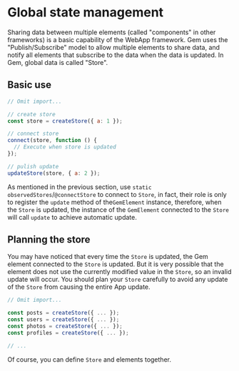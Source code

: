 # Global state management

Sharing data between multiple elements (called "components" in other frameworks) is a basic capability of the WebApp framework. Gem uses the "Publish/Subscribe" model to allow multiple elements to share data, and notify all elements that subscribe to the data when the data is updated. In Gem, global data is called "Store".

## Basic use

```js
// Omit import...

// create store
const store = createStore({ a: 1 });

// connect store
connect(store, function () {
  // Execute when store is updated
});

// pulish update
updateStore(store, { a: 2 });
```

As mentioned in the previous section, use `static observedStores`/`@connectStore` to connect to `Store`, in fact, their role is only to register the `update` method of the`GemElement` instance, therefore, when the `Store` is updated, the instance of the `GemElement` connected to the `Store` will call `update` to achieve automatic update.

## Planning the store

You may have noticed that every time the `Store` is updated, the Gem element connected to the `Store` is updated. But it is very possible that the element does not use the currently modified value in the `Store`, so an invalid update will occur. You should plan your `Store` carefully to avoid any update of the `Store` from causing the entire App update.

```js
// Omit import...

const posts = createStore({ ... });
const users = createStore({ ... });
const photos = createStore({ ... });
const profiles = createStore({ ... });

// ...
```

Of course, you can define `Store` and elements together.

